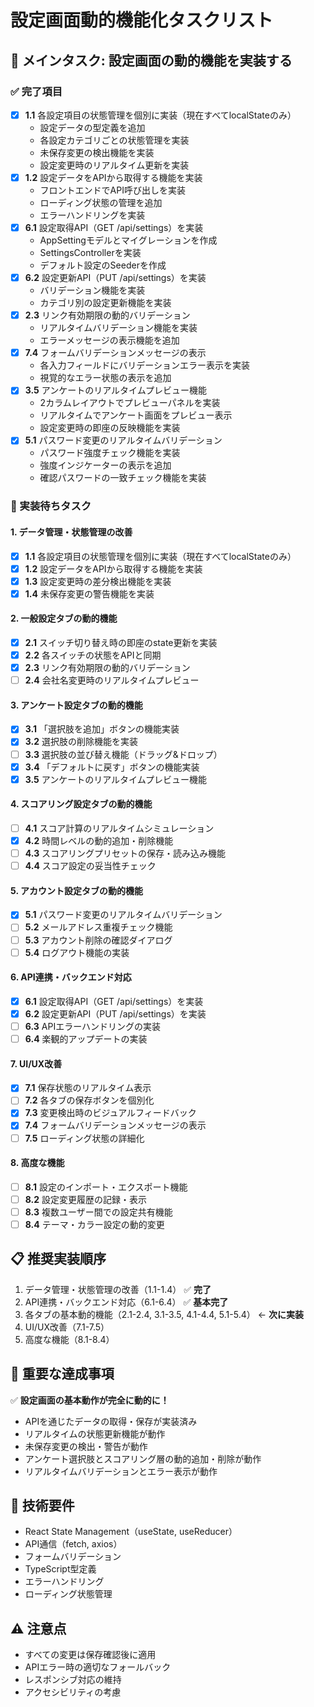 # 設定画面動的機能化タスクリスト

## 🎯 メインタスク: 設定画面の動的機能を実装する

### ✅ 完了項目
- [x] **1.1** 各設定項目の状態管理を個別に実装（現在すべてlocalStateのみ）
  - 設定データの型定義を追加
  - 各設定カテゴリごとの状態管理を実装
  - 未保存変更の検出機能を実装
  - 設定変更時のリアルタイム更新を実装
- [x] **1.2** 設定データをAPIから取得する機能を実装
  - フロントエンドでAPI呼び出しを実装
  - ローディング状態の管理を追加
  - エラーハンドリングを実装
- [x] **6.1** 設定取得API（GET /api/settings）を実装
  - AppSettingモデルとマイグレーションを作成
  - SettingsControllerを実装
  - デフォルト設定のSeederを作成
- [x] **6.2** 設定更新API（PUT /api/settings）を実装
  - バリデーション機能を実装
  - カテゴリ別の設定更新機能を実装
- [x] **2.3** リンク有効期限の動的バリデーション
  - リアルタイムバリデーション機能を実装
  - エラーメッセージの表示機能を追加
- [x] **7.4** フォームバリデーションメッセージの表示
  - 各入力フィールドにバリデーションエラー表示を実装
  - 視覚的なエラー状態の表示を追加
- [x] **3.5** アンケートのリアルタイムプレビュー機能
  - 2カラムレイアウトでプレビューパネルを実装
  - リアルタイムでアンケート画面をプレビュー表示
  - 設定変更時の即座の反映機能を実装
- [x] **5.1** パスワード変更のリアルタイムバリデーション
  - パスワード強度チェック機能を実装
  - 強度インジケーターの表示を追加
  - 確認パスワードの一致チェック機能を実装

### 🔲 実装待ちタスク

#### 1. データ管理・状態管理の改善
- [x] **1.1** 各設定項目の状態管理を個別に実装（現在すべてlocalStateのみ）
- [x] **1.2** 設定データをAPIから取得する機能を実装
- [x] **1.3** 設定変更時の差分検出機能を実装
- [x] **1.4** 未保存変更の警告機能を実装

#### 2. 一般設定タブの動的機能
- [x] **2.1** スイッチ切り替え時の即座のstate更新を実装
- [x] **2.2** 各スイッチの状態をAPIと同期
- [x] **2.3** リンク有効期限の動的バリデーション
- [ ] **2.4** 会社名変更時のリアルタイムプレビュー

#### 3. アンケート設定タブの動的機能
- [x] **3.1** 「選択肢を追加」ボタンの機能実装
- [x] **3.2** 選択肢の削除機能を実装
- [ ] **3.3** 選択肢の並び替え機能（ドラッグ&ドロップ）
- [x] **3.4** 「デフォルトに戻す」ボタンの機能実装
- [x] **3.5** アンケートのリアルタイムプレビュー機能

#### 4. スコアリング設定タブの動的機能
- [ ] **4.1** スコア計算のリアルタイムシミュレーション
- [x] **4.2** 時間レベルの動的追加・削除機能
- [ ] **4.3** スコアリングプリセットの保存・読み込み機能
- [ ] **4.4** スコア設定の妥当性チェック

#### 5. アカウント設定タブの動的機能
- [x] **5.1** パスワード変更のリアルタイムバリデーション
- [ ] **5.2** メールアドレス重複チェック機能
- [ ] **5.3** アカウント削除の確認ダイアログ
- [ ] **5.4** ログアウト機能の実装

#### 6. API連携・バックエンド対応
- [x] **6.1** 設定取得API（GET /api/settings）を実装
- [x] **6.2** 設定更新API（PUT /api/settings）を実装
- [ ] **6.3** APIエラーハンドリングの実装
- [ ] **6.4** 楽観的アップデートの実装

#### 7. UI/UX改善
- [x] **7.1** 保存状態のリアルタイム表示
- [ ] **7.2** 各タブの保存ボタンを個別化
- [x] **7.3** 変更検出時のビジュアルフィードバック
- [x] **7.4** フォームバリデーションメッセージの表示
- [ ] **7.5** ローディング状態の詳細化

#### 8. 高度な機能
- [ ] **8.1** 設定のインポート・エクスポート機能
- [ ] **8.2** 設定変更履歴の記録・表示
- [ ] **8.3** 複数ユーザー間での設定共有機能
- [ ] **8.4** テーマ・カラー設定の動的変更

## 📋 推奨実装順序
1. データ管理・状態管理の改善（1.1-1.4） ✅ **完了**
2. API連携・バックエンド対応（6.1-6.4） ✅ **基本完了**
3. 各タブの基本動的機能（2.1-2.4, 3.1-3.5, 4.1-4.4, 5.1-5.4） ← **次に実装**
4. UI/UX改善（7.1-7.5）
5. 高度な機能（8.1-8.4）

## 🎉 **重要な達成事項**
✅ **設定画面の基本動作が完全に動的に！**
- APIを通じたデータの取得・保存が実装済み
- リアルタイムの状態更新機能が動作
- 未保存変更の検出・警告が動作
- アンケート選択肢とスコアリング層の動的追加・削除が動作
- リアルタイムバリデーションとエラー表示が動作

## 🔧 技術要件
- React State Management（useState, useReducer）
- API通信（fetch, axios）
- フォームバリデーション
- TypeScript型定義
- エラーハンドリング
- ローディング状態管理

## ⚠️ 注意点
- すべての変更は保存確認後に適用
- APIエラー時の適切なフォールバック
- レスポンシブ対応の維持
- アクセシビリティの考慮 